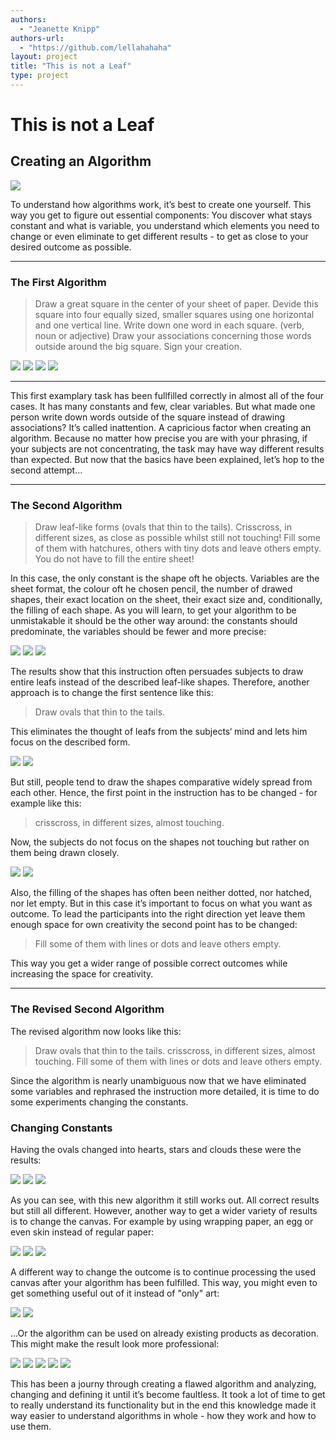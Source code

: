 ```yaml
--- 
authors: 
  - "Jeanette Knipp"
authors-url: 
  - "https://github.com/lellahahaha"
layout: project
title: "This is not a Leaf"
type: project
---
```



# This is not a Leaf
## Creating an Algorithm


![](./assets/keinblatt.png) 

To understand how algorithms work, it’s best to create one yourself. This way you get to figure out essential components:
You discover what stays constant and what is variable, you understand which elements you need to change or even eliminate to get different results - to get as close to your desired outcome as possible.

----------

### The First Algorithm

> Draw a great square in the center of your sheet of paper.
> Devide this square into four equally sized, smaller squares using one horizontal and one vertical line.
> Write down one word in each square. (verb, noun or adjective)
> Draw your associations concerning those words outside around the big square.
> Sign your creation.

![](./assets/algo1.png)
![](./assets/algo2.png)
![](./assets/algo3.png) 
![](./assets/algo4.png)

---------


This first examplary task has been fullfilled correctly in almost all of the four cases. It has many constants and few, clear variables. But what made one person write down words outside of the square instead of drawing associations? It’s called inattention. A capricious factor when creating an algorithm. Because no matter how precise you are with your phrasing, if your subjects are not concentrating, the task may have way different results than expected. But now that the basics have been explained, let’s hop to the second attempt…

----------

### The Second Algorithm

> Draw leaf-like forms (ovals that thin to the tails).
> Crisscross, in different sizes, as close as possible whilst still not touching!
> Fill some of them with hatchures, others with tiny dots and leave others empty.
> You do not have to fill the entire sheet!
 
In this case, the only constant is the shape oft he objects. Variables are the sheet format, the colour oft he chosen pencil, the number of drawed shapes, their exact location on the sheet, their exact size and, conditionally, the filling of each shape. As you will learn, to get your algorithm to be unmistakable it should be the other way around: the constants should predominate, the variables should be fewer and more precise:

![](./assets/ergebnis2.png)
![](./assets/ergebnis6.png)
![](./assets/ergebnis7.png)

The results show that this instruction often persuades subjects to draw entire leafs instead of the described leaf-like shapes.
Therefore, another approach is to change the first sentence like this:

> Draw ovals that thin to the tails.

This eliminates the thought of leafs from the subjects‘ mind and lets him focus on the described form.

![](./assets/ergebnis5.png)
![](./assets/ergebnis8.png)

But still, people tend to draw the shapes comparative widely spread from each other. Hence, the first point in the instruction has to be changed - for example like this:

> crisscross, in different sizes, almost touching.

Now, the subjects do not focus on the shapes not touching but rather on them being drawn closely.

![](./assets/ergebnis3.png)
![](./assets/ergebnis1.png)


Also, the filling of the shapes has often been neither dotted, nor hatched, nor let empty. But in this case it’s important to focus on what you want as outcome. To lead the participants into the right direction yet leave them enough space for own creativity the second point has to be changed:

> Fill some of them with lines or dots and leave others empty.

This way you get a wider range of possible correct outcomes while increasing the space for creativity.

----------

### The Revised Second Algorithm


The revised algorithm now looks like this:

> Draw ovals that thin to the tails. crisscross, in different sizes, almost touching. Fill some of them with lines or dots and leave others empty.

Since the algorithm is nearly unambiguous now that we have eliminated some variables and rephrased the instruction more detailed, it is time to do some experiments changing the constants.

### Changing Constants

Having the ovals changed into hearts, stars and clouds these were the results:

![](./assets/ergebnis11.png)
![](./assets/ergebnis12.png)
![](./assets/ergebnis13.png)

As you can see, with this new algorithm it still works out. All correct results but still all different.
However, another way to get a wider variety of results is to change the canvas. For example by using wrapping paper, an egg or even skin instead of regular paper:

![](./assets/ergebnis10.png)
![](./assets/ei.png)
![](./assets/skin.png)

A different way to change the outcome is to continue processing the used canvas after your algorithm has been fulfilled. This way, you might even to get something useful out of it instead of "only" art:

![](./assets/ergebnis16.png)
![](./assets/ergebnis15.png)

...Or the algorithm can be used on already existing products as decoration. This might make the result look more professional:

![](./assets/shirt2.png)
![](./assets/brief1.png)
![](./assets/glass.png)
![](./assets/teller1.png)
![](./assets/teller2.png)

This has been a journy through creating a flawed algorithm and analyzing, changing and defining it until it’s become faultless. It took a lot of time to get to really understand its functionality but in the end this knowledge made it way easier to understand algorithms in whole - how they work and how to use them. 
